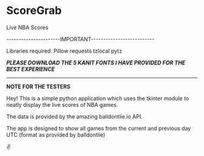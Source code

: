 # ScoreGrab
Live NBA Scores

----------------------IMPORTANT--------------------------

Libraries required:
Pillow
requests
tzlocal
pytz


*****PLEASE DOWNLOAD THE 5 KANIT FONTS I HAVE PROVIDED FOR THE BEST EXPERIENCE*****

----------------------------------------------------------

**NOTE FOR THE TESTERS**

Hey!
This is a simple python application which uses the tkinter module to neatly display the live scores of NBA games. 

The data is provided by the amazing balldontlie.io API.

The app is designed to show all games from the current and previous day UTC (format as provided by balldontlie)

✌️
